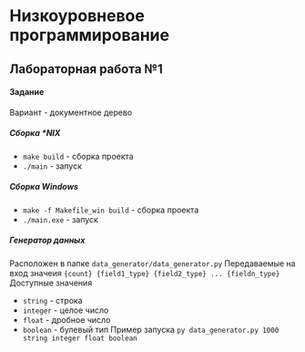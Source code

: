 # Низкоуровневое программирование
## Лабораторная работа №1
#### Задание
Вариант - документное дерево
##### Сборка *NIX
-  ```make build``` - сборка проекта
- ```./main```  - запуск 
##### Сборка Windows
-  ```make -f Makefile_win build``` - сборка проекта
- ```./main.exe```  - запуск 

##### Генератор данных
Расположен в папке ```data_generator/data_generator.py```
Передаваемые на вход значеия ```{count} {field1_type} {field2_type} ... {fieldn_type} ```
Доступные значения
-  ```string``` - строка
- ```integer```  - целое число 
- ```float```  - дробное число
- ```boolean``` - булевый тип
Пример запуска
```py data_generator.py 1000 string integer float boolean```